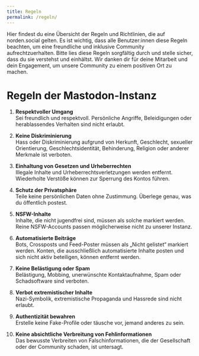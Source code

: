 ```yaml
---
title: Regeln
permalink: /regeln/
---
```


Hier findest du eine Übersicht der Regeln und Richtlinien, die auf norden.social gelten. Es ist wichtig, dass alle Benutzer:innen diese Regeln beachten, um eine freundliche und inklusive Community aufrechtzuerhalten. Bitte lies diese Regeln sorgfältig durch und stelle sicher, dass du sie verstehst und einhältst. Wir danken dir für deine Mitarbeit und dein Engagement, um unsere Community zu einem positiven Ort zu machen.

# Regeln der Mastodon-Instanz  

1. **Respektvoller Umgang**  
   Sei freundlich und respektvoll. Persönliche Angriffe, Beleidigungen oder herablassendes Verhalten sind nicht erlaubt.  

2. **Keine Diskriminierung**  
   Hass oder Diskriminierung aufgrund von Herkunft, Geschlecht, sexueller Orientierung, Geschlechtsidentität, Behinderung, Religion oder anderer Merkmale ist verboten.  

3. **Einhaltung von Gesetzen und Urheberrechten**  
   Illegale Inhalte und Urheberrechtsverletzungen werden entfernt. Wiederholte Verstöße können zur Sperrung des Kontos führen.  

4. **Schutz der Privatsphäre**  
   Teile keine persönlichen Daten ohne Zustimmung. Überlege genau, was du öffentlich postest.  

5. **NSFW-Inhalte**  
   Inhalte, die nicht jugendfrei sind, müssen als solche markiert werden. Reine NSFW-Accounts passen möglicherweise nicht zu unserer Instanz.  

6. **Automatisierte Beiträge**  
   Bots, Crossposts und Feed-Poster müssen als „Nicht gelistet“ markiert werden. Konten, die ausschließlich automatisierte Inhalte posten und sich nicht aktiv beteiligen, können entfernt werden.  

7. **Keine Belästigung oder Spam**  
   Belästigung, Mobbing, unerwünschte Kontaktaufnahme, Spam oder Schadsoftware sind verboten.  

8. **Verbot extremistischer Inhalte**  
   Nazi-Symbolik, extremistische Propaganda und Hassrede sind nicht erlaubt.  

9. **Authentizität bewahren**  
   Erstelle keine Fake-Profile oder täusche vor, jemand anderes zu sein.  

10. **Keine absichtliche Verbreitung von Fehlinformationen**  
   Das bewusste Verbreiten von Falschinformationen, die der Gesellschaft oder der Community schaden, ist untersagt.  

